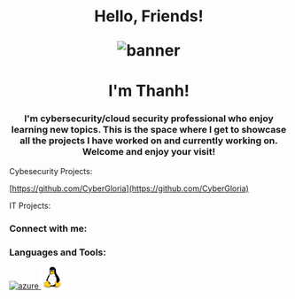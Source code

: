 <h1 align="center">Hello, Friends!
  
![banner](https://i.imgur.com/fex6YLS.png)

<h1 align="center">I'm Thanh!</h1>
<h3 align="center">I'm cybersecurity/cloud security professional who enjoy learning new topics. This is the space where I get to showcase all the projects I have worked on and currently working on. Welcome and enjoy your visit!</h3>

  
Cybesecurity Projects: 

[https://github.com/CyberGloria](https://github.com/CyberGloria)

 
 IT Projects:

<h3 align="left">Connect with me:</h3>
<p align="left">
</p>

<h3 align="left">Languages and Tools:</h3>
<p align="left"> <a href="https://azure.microsoft.com/en-in/" target="_blank" rel="noreferrer"> <img src="https://www.vectorlogo.zone/logos/microsoft_azure/microsoft_azure-icon.svg" alt="azure" width="40" height="40"/> </a> <a href="https://www.linux.org/" target="_blank" rel="noreferrer"> <img src="https://raw.githubusercontent.com/devicons/devicon/master/icons/linux/linux-original.svg" alt="linux" width="40" height="40"/> </a> </p>
